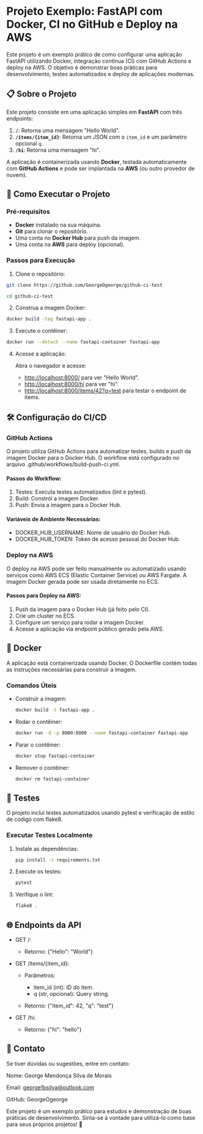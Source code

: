 # Projeto Exemplo: FastAPI com Docker, CI no GitHub e Deploy na AWS

Este projeto é um exemplo prático de como configurar uma aplicação FastAPI utilizando Docker, integração contínua (CI) com GitHub Actions e deploy na AWS. O objetivo é demonstrar boas práticas para desenvolvimento, testes automatizados e deploy de aplicações modernas.

## 📋 Sobre o Projeto

Este projeto consiste em uma aplicação simples em **FastAPI** com três endpoints:

1. **`/`**: Retorna uma mensagem "Hello World".
2. **`/items/{item_id}`**: Retorna um JSON com o `item_id` e um parâmetro opcional `q`.
3. **`/hi`**: Retorna uma mensagem "hi".

A aplicação é containerizada usando **Docker**, testada automaticamente com **GitHub Actions** e pode ser implantada na **AWS** (ou outro provedor de nuvem).

## 🚀 Como Executar o Projeto

### Pré-requisitos

- **Docker** instalado na sua máquina.
- **Git** para clonar o repositório.
- Uma conta no **Docker Hub** para push da imagem.
- Uma conta na **AWS** para deploy (opcional).

### Passos para Execução

1. Clone o repositório:

``` bash
git clone https://github.com/GeorgeOgeorge/github-ci-test

cd github-ci-test
```

2. Construa a imagem Docker:

``` bash
docker build -tag fastapi-app .
```

3. Execute o contêiner:

``` bash
docker run --detach --name fastapi-container fastapi-app
```

4. Acesse a aplicação:

    Abra o navegador e acesse:

    - <http://localhost:8000/> para ver "Hello World".
    - <http://localhost:8000/hi> para ver "hi".
    - <http://localhost:8000/items/42?q=test> para testar o endpoint de items.

## 🛠️ Configuração do CI/CD

### GitHub Actions

O projeto utiliza GitHub Actions para automatizar testes, builds e push da imagem Docker para o Docker Hub. O workflow está configurado no arquivo .github/workflows/build-push-ci.yml.

#### Passos do Workflow:

1. Testes: Executa testes automatizados (lint e pytest).
2. Build: Constrói a imagem Docker.
3. Push: Envia a imagem para o Docker Hub.

#### Variáveis de Ambiente Necessárias:

- DOCKER_HUB_USERNAME: Nome de usuário do Docker Hub.
- DOCKER_HUB_TOKEN: Token de acesso pessoal do Docker Hub.

### Deploy na AWS

O deploy na AWS pode ser feito manualmente ou automatizado usando serviços como AWS ECS (Elastic Container Service) ou AWS Fargate. A imagem Docker gerada pode ser usada diretamente no ECS.

#### Passos para Deploy na AWS:

1. Push da imagem para o Docker Hub (já feito pelo CI).
2. Crie um cluster no ECS.
3. Configure um serviço para rodar a imagem Docker.
4. Acesse a aplicação via endpoint público gerado pela AWS.

## 🐳 Docker

A aplicação está containerizada usando Docker. O Dockerfile contém todas as instruções necessárias para construir a imagem.

### Comandos Úteis

- Construir a imagem:

    ``` bash
    docker build -t fastapi-app .
    ```

- Rodar o contêiner:

    ``` bash
    docker run -d -p 8000:8000 --name fastapi-container fastapi-app
    ```

- Parar o contêiner:

    ``` bash
    docker stop fastapi-container
    ```

- Remover o contêiner:

    ``` bash
    docker rm fastapi-container
    ```

## 🧪 Testes

O projeto inclui testes automatizados usando pytest e verificação de estilo de código com flake8.

### Executar Testes Localmente

1. Instale as dependências:

    ``` bash
    pip install -r requirements.txt
    ```

2. Execute os testes:

    ``` bash
    pytest
    ```

3. Verifique o lint:

    ``` bash
    flake8 .
    ```

## 🌐 Endpoints da API

- GET /:

  - Retorno: {"Hello": "World"}

- GET /items/{item_id}:

  - Parâmetros:
    - item_id (int): ID do item.
    - q (str, opcional): Query string.

  - Retorno: {"item_id": 42, "q": "test"}

- GET /hi:

  - Retorno: {"hi": "hello"}

## 📧 Contato

Se tiver dúvidas ou sugestões, entre em contato:

Nome: George Mendonça Silva de Morais

Email: <george1bsilva@outlook.com>

GitHub: GeorgeOgeorge

Este projeto é um exemplo prático para estudos e demonstração de boas práticas de desenvolvimento. Sinta-se à vontade para utilizá-lo como base para seus próprios projetos! 🚀
